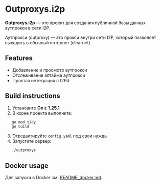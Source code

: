 # Outproxys.i2p

**Outproxys.i2p** — это проект для создания публичной базы данных аутпрокси в сети I2P.  

Аутпрокси (outproxy) — это прокси внутри сети I2P, который позволяет выходить в обычный интернет (clearnet).  

## Features
- Добавление и просмотр аутпрокси  
- Отслеживание аптайма аутпрокси  
- Простая интеграция с I2Pd  

## Build instructions

1. Установите **Go ≥ 1.25.1**  
2. В корне проекта выполните:
```bash
   go mod tidy
   go build
```

3. Отредактируйте `config.yaml` под свои нужды
4. Запустите сервер:

```bash
   ./outproxys
```

## Docker usage

Для запуска в Docker см. [README\_docker.md](README_docker.md).



